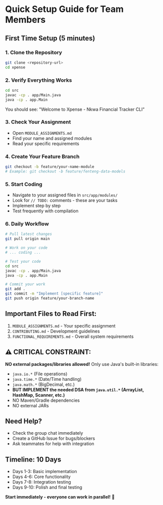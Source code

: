 # Quick Setup Guide for Team Members

## First Time Setup (5 minutes)

### 1. Clone the Repository
```bash
git clone <repository-url>
cd xpense
```

### 2. Verify Everything Works
```bash
cd src
javac -cp . app/Main.java
java -cp . app.Main
```
You should see: "Welcome to Xpense - Nkwa Financial Tracker CLI"

### 3. Check Your Assignment
- Open `MODULE_ASSIGNMENTS.md`
- Find your name and assigned modules
- Read your specific requirements

### 4. Create Your Feature Branch
```bash
git checkout -b feature/your-name-module
# Example: git checkout -b feature/fenteng-data-models
```

### 5. Start Coding
- Navigate to your assigned files in `src/app/modules/`
- Look for `// TODO:` comments - these are your tasks
- Implement step by step
- Test frequently with compilation

### 6. Daily Workflow
```bash
# Pull latest changes
git pull origin main

# Work on your code
# ... coding ...

# Test your code
cd src
javac -cp . app/Main.java
java -cp . app.Main

# Commit your work
git add .
git commit -m "Implement [specific feature]"
git push origin feature/your-branch-name
```

## Important Files to Read First:
1. `MODULE_ASSIGNMENTS.md` - Your specific assignment
2. `CONTRIBUTING.md` - Development guidelines
3. `FUNCTIONAL_REQUIREMENTS.md` - Overall system requirements

## ⚠️ CRITICAL CONSTRAINT:
**NO external packages/libraries allowed!** Only use Java's built-in libraries:
- `java.io.*` (File operations)
- `java.time.*` (Date/Time handling)
- `java.math.*` (BigDecimal, etc.)
- **BUT IMPLEMENT the needed DSA from `java.util.*` (ArrayList, HashMap, Scanner, etc.)**
- NO Maven/Gradle dependencies
- NO external JARs

## Need Help?
- Check the group chat immediately
- Create a GitHub Issue for bugs/blockers
- Ask teammates for help with integration

## Timeline: 10 Days
- Days 1-3: Basic implementation
- Days 4-6: Core functionality
- Days 7-8: Integration testing
- Days 9-10: Polish and final testing

**Start immediately - everyone can work in parallel!** 🚀
